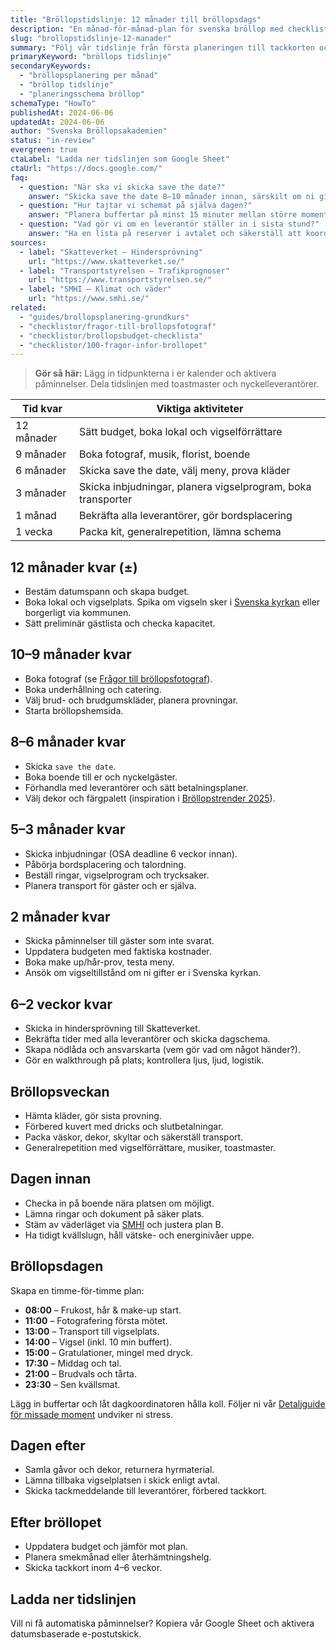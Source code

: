 ```yaml
---
title: "Bröllopstidslinje: 12 månader till bröllopsdags"
description: "En månad-för-månad-plan för svenska bröllop med checklistor, deadlines och påminnelser."
slug: "brollopstidslinje-12-manader"
summary: "Följ vår tidslinje från första planeringen till tackkorten och håll koll på varje moment i rätt tid."
primaryKeyword: "bröllops tidslinje"
secondaryKeywords:
  - "bröllopsplanering per månad"
  - "bröllop tidslinje"
  - "planeringsschema bröllop"
schemaType: "HowTo"
publishedAt: 2024-06-06
updatedAt: 2024-06-06
author: "Svenska Bröllopsakademien"
status: "in-review"
evergreen: true
ctaLabel: "Ladda ner tidslinjen som Google Sheet"
ctaUrl: "https://docs.google.com/"
faq:
  - question: "När ska vi skicka save the date?"
    answer: "Skicka save the date 8–10 månader innan, särskilt om ni gifter er under sommaren eller utomlands."
  - question: "Hur tajtar vi schemat på själva dagen?"
    answer: "Planera buffertar på minst 15 minuter mellan större moment och utse en ansvarig som håller koll på tiden."
  - question: "Vad gör vi om en leverantör ställer in i sista stund?"
    answer: "Ha en lista på reserver i avtalet och säkerställ att koordinator eller toastmaster har kontaktuppgifter till backup."
sources:
  - label: "Skatteverket – Hindersprövning"
    url: "https://www.skatteverket.se/"
  - label: "Transportstyrelsen – Trafikprognoser"
    url: "https://www.transportstyrelsen.se/"
  - label: "SMHI – Klimat och väder"
    url: "https://www.smhi.se/"
related:
  - "guides/brollopsplanering-grundkurs"
  - "checklistor/fragor-till-brollopsfotograf"
  - "checklistor/brollopsbudget-checklista"
  - "checklistor/100-fragor-infor-brollopet"
---
```


> **Gör så här:** Lägg in tidpunkterna i er kalender och aktivera påminnelser. Dela tidslinjen med toastmaster och nyckelleverantörer.

| Tid kvar   | Viktiga aktiviteter                                          |
| ---------- | ------------------------------------------------------------ |
| 12 månader | Sätt budget, boka lokal och vigselförrättare                 |
| 9 månader  | Boka fotograf, musik, florist, boende                        |
| 6 månader  | Skicka save the date, välj meny, prova kläder                |
| 3 månader  | Skicka inbjudningar, planera vigselprogram, boka transporter |
| 1 månad    | Bekräfta alla leverantörer, gör bordsplacering               |
| 1 vecka    | Packa kit, generalrepetition, lämna schema                   |

## 12 månader kvar (±)

- Bestäm datumspann och skapa budget.
- Boka lokal och vigselplats. Spika om vigseln sker i [Svenska kyrkan](https://www.svenskakyrkan.se/vigsel) eller borgerligt via kommunen.
- Sätt preliminär gästlista och checka kapacitet.

## 10–9 månader kvar

- Boka fotograf (se [Frågor till bröllopsfotograf](/checklistor/fragor-till-brollopsfotograf/)).
- Boka underhållning och catering.
- Välj brud- och brudgumskläder, planera provningar.
- Starta bröllopshemsida.

## 8–6 månader kvar

- Skicka `save the date`.
- Boka boende till er och nyckelgäster.
- Förhandla med leverantörer och sätt betalningsplaner.
- Välj dekor och färgpalett (inspiration i [Bröllopstrender 2025](/inspiration/brollopstrender-2025/)).

## 5–3 månader kvar

- Skicka inbjudningar (OSA deadline 6 veckor innan).
- Påbörja bordsplacering och talordning.
- Beställ ringar, vigselprogram och trycksaker.
- Planera transport för gäster och er själva.

## 2 månader kvar

- Skicka påminnelser till gäster som inte svarat.
- Uppdatera budgeten med faktiska kostnader.
- Boka make up/hår-prov, testa meny.
- Ansök om vigseltillstånd om ni gifter er i Svenska kyrkan.

## 6–2 veckor kvar

- Skicka in hindersprövning till Skatteverket.
- Bekräfta tider med alla leverantörer och skicka dagschema.
- Skapa nödlåda och ansvarskarta (vem gör vad om något händer?).
- Gör en walkthrough på plats; kontrollera ljus, ljud, logistik.

## Bröllopsveckan

- Hämta kläder, gör sista provning.
- Förbered kuvert med dricks och slutbetalningar.
- Packa väskor, dekor, skyltar och säkerställ transport.
- Generalrepetition med vigselförrättare, musiker, toastmaster.

## Dagen innan

- Checka in på boende nära platsen om möjligt.
- Lämna ringar och dokument på säker plats.
- Stäm av väderläget via [SMHI](https://www.smhi.se/) och justera plan B.
- Ha tidigt kvällslugn, håll vätske- och energinivåer uppe.

## Bröllopsdagen

Skapa en timme-för-timme plan:

- **08:00** – Frukost, hår & make-up start.
- **11:00** – Fotografering första mötet.
- **13:00** – Transport till vigselplats.
- **14:00** – Vigsel (inkl. 10 min buffert).
- **15:00** – Gratulationer, mingel med dryck.
- **17:30** – Middag och tal.
- **21:00** – Brudvals och tårta.
- **23:30** – Sen kvällsmat.

Lägg in buffertar och låt dagkoordinatoren hålla koll. Följer ni vår [Detaljguide för missade moment](/guides/detaljer-alla-brollopsplanerare-missar/) undviker ni stress.

## Dagen efter

- Samla gåvor och dekor, returnera hyrmaterial.
- Lämna tillbaka vigselplatsen i skick enligt avtal.
- Skicka tackmeddelande till leverantörer, förbered tackkort.

## Efter bröllopet

- Uppdatera budget och jämför mot plan.
- Planera smekmånad eller återhämtningshelg.
- Skicka tackkort inom 4–6 veckor.

## Ladda ner tidslinjen

Vill ni få automatiska påminnelser? Kopiera vår Google Sheet och aktivera datumsbaserade e-postutskick.
